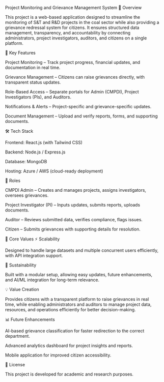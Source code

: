 Project Monitoring and Grievance Management System
📌 Overview

This project is a web-based application designed to streamline the monitoring of S&T and R&D projects in the coal sector while also providing a grievance redressal system for citizens. It ensures structured data management, transparency, and accountability by connecting administrators, project investigators, auditors, and citizens on a single platform.

🚀 Key Features

Project Monitoring – Track project progress, financial updates, and documentation in real time.

Grievance Management – Citizens can raise grievances directly, with transparent status updates.

Role-Based Access – Separate portals for Admin (CMPDI), Project Investigators (PIs), and Auditors.

Notifications & Alerts – Project-specific and grievance-specific updates.

Document Management – Upload and verify reports, forms, and supporting documents.

🛠️ Tech Stack

Frontend: React.js (with Tailwind CSS)

Backend: Node.js / Express.js

Database: MongoDB

Hosting: Azure / AWS (cloud-ready deployment)

📂 Roles

CMPDI Admin – Creates and manages projects, assigns investigators, oversees grievances.

Project Investigator (PI) – Inputs updates, submits reports, uploads documents.

Auditor – Reviews submitted data, verifies compliance, flags issues.

Citizen – Submits grievances with supporting details for resolution.

🔑 Core Values
⚡ Scalability

Designed to handle large datasets and multiple concurrent users efficiently, with API integration support.

🌱 Sustainability

Built with a modular setup, allowing easy updates, future enhancements, and AI/ML integration for long-term relevance.

💡 Value Creation

Provides citizens with a transparent platform to raise grievances in real time, while enabling administrators and auditors to manage project data, resources, and operations efficiently for better decision-making.

📊 Future Enhancements

AI-based grievance classification for faster redirection to the correct department.

Advanced analytics dashboard for project insights and reports.

Mobile application for improved citizen accessibility.

📜 License

This project is developed for academic and research purposes.